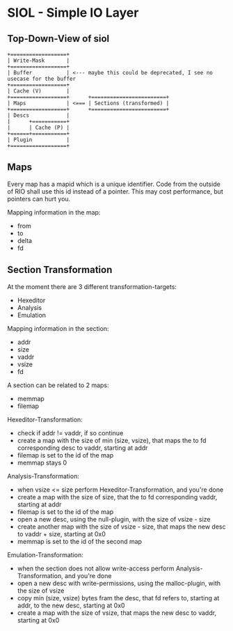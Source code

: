 # SIOL - Simple IO Layer

## Top-Down-View of siol

```
+==================+
| Write-Mask       |
+==================+
| Buffer           | <--- maybe this could be deprecated, I see no usecase for the buffer
+==================+
| Cache (V)        |
+==================+      +========================+
| Maps             | <=== | Sections (transformed) |
+==================+      +========================+
| Descs            |
|      +===========+
|      | Cache (P) |
+======+===========+
| Plugin           |
+==================+
```

## Maps

Every map has a mapid which is a unique identifier. Code from the outside of RIO shall use this id instead of a pointer. This may cost performance, but pointers can hurt you.

Mapping information in the map:

* from
* to
* delta
* fd

## Section Transformation

At the moment there are 3 different transformation-targets:

* Hexeditor
* Analysis
* Emulation

Mapping information in the section:

* addr
* size
* vaddr
* vsize
* fd

A section can be related to 2 maps:

* memmap
* filemap

Hexeditor-Transformation:

* check if addr != vaddr, if so continue
* create a map with the size of min (size, vsize), that maps the to fd corresponding desc to vaddr, starting at addr
* filemap is set to the id of the map
* memmap stays 0

Analysis-Transformation:

* when vsize <= size perform Hexeditor-Transformation, and you're done
* create a map with the size of size, that the to fd corresponding vaddr, starting at addr
* filemap is set to the id of the map
* open a new desc, using the null-plugin, with the size of vsize - size
* create another map with the size of vsize - size, that maps the new desc to vaddr + size, starting at 0x0
* memmap is set to the id of the second map

Emulation-Transformation:

* when the section does not allow write-access perform Analysis-Transformation, and you're done
* open a new desc with write-permissions, using the malloc-plugin, with the size of vsize
* copy min (size, vsize) bytes fram the desc, that fd refers to, starting at addr, to the new desc, starting at 0x0
* create a map with the size of vsize, that maps the new desc to vaddr, starting at 0x0
